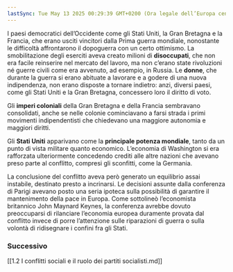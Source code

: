 ```yaml
---
lastSync: Tue May 13 2025 00:29:39 GMT+0200 (Ora legale dell’Europa centrale)
---
```

I paesi democratici dell’Occidente come gli Stati Uniti, la Gran Bretagna e la Francia, che erano usciti vincitori dalla Prima guerra mondiale, nonostante le difficoltà affrontarono il dopoguerra con un certo ottimismo. La smobilitazione degli eserciti aveva creato milioni di **disoccupati**, che non era facile reinserire nel mercato del lavoro, ma non c’erano state rivoluzioni né guerre civili come era avvenuto, ad esempio, in Russia. Le **donne**, che durante la guerra si erano abituate a lavorare e a godere di una nuova indipendenza, non erano disposte a tornare indietro: anzi, diversi paesi, come gli Stati Uniti e la Gran Bretagna, concessero loro il diritto di voto.

Gli **imperi coloniali** della Gran Bretagna e della Francia sembravano consolidati, anche se nelle colonie cominciavano a farsi strada i primi movimenti indipendentisti che chiedevano una maggiore autonomia e maggiori diritti.

Gli **Stati Uniti** apparivano come la **principale potenza mondiale**, tanto da un punto di vista militare quanto economico. L’economia di Washington si era rafforzata ulteriormente concedendo crediti alle altre nazioni che avevano preso parte al conflitto, compresi gli sconfitti, come la Germania.

La conclusione del conflitto aveva però generato un equilibrio assai instabile, destinato presto a incrinarsi. Le decisioni assunte dalla conferenza di Parigi avevano posto una seria ipoteca sulla possibilità di garantire il mantenimento della pace in Europa. Come sottolineò l’economista britannico John Maynard Keynes, la conferenza avrebbe dovuto preoccuparsi di rilanciare l’economia europea duramente provata dal conflitto invece di porre l’attenzione sulle riparazioni di guerra o sulla volontà di ridisegnare i confini fra gli Stati.

### Successivo
[[1.2 I conflitti sociali e il ruolo dei partiti socialisti.md]]